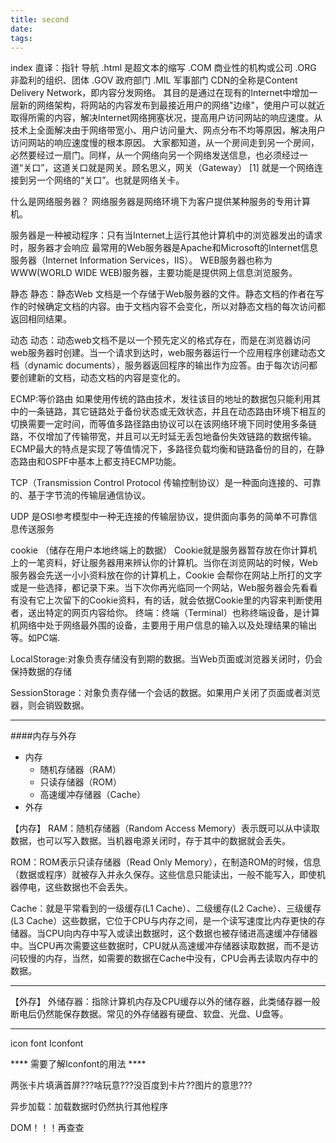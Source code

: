 ```yaml
---
title: second
date: 
tags: 
---
```


index 直译：指针 导航 
.html 是超文本的缩写 
.COM 商业性的机构或公司 
.ORG 非盈利的组织、团体 
.GOV 政府部门 
.MIL 军事部门 
CDN的全称是Content Delivery Network，即内容分发网络。
其目的是通过在现有的Internet中增加一层新的网络架构，将网站的内容发布到最接近用户的网络"边缘"，使用户可以就近取得所需的内容，解决Internet网络拥塞状况，提高用户访问网站的响应速度。从技术上全面解决由于网络带宽小、用户访问量大、网点分布不均等原因，解决用户访问网站的响应速度慢的根本原因。
大家都知道，从一个房间走到另一个房间，必然要经过一扇门。同样，从一个网络向另一个网络发送信息，也必须经过一道“关口”，这道关口就是网关。顾名思义，网关（Gateway） [1]  就是一个网络连接到另一个网络的“关口”。也就是网络关卡。

什么是网络服务器？
网络服务器是网络环境下为客户提供某种服务的专用计算机。

服务器是一种被动程序：只有当Internet上运行其他计算机中的浏览器发出的请求时，服务器才会响应
最常用的Web服务器是Apache和Microsoft的Internet信息服务器（Internet Information Services，IIS）。
WEB服务器也称为WWW(WORLD WIDE WEB)服务器，主要功能是提供网上信息浏览服务。

静态
静态：静态Web 文档是一个存储于Web服务器的文件。静态文档的作者在写作的时候确定文档的内容。由于文档内容不会变化，所以对静态文档的每次访问都返回相同结果。

动态
动态：动态web文档不是以一个预先定义的格式存在，而是在浏览器访问web服务器时创建。当一个请求到达时，web服务器运行一个应用程序创建动态文档（dynamic documents），服务器返回程序的输出作为应答。由于每次访问都要创建新的文档，动态文档的内容是变化的。

ECMP:等价路由
如果使用传统的路由技术，发往该目的地址的数据包只能利用其中的一条链路，其它链路处于备份状态或无效状态，并且在动态路由环境下相互的切换需要一定时间，而等值多路径路由协议可以在该网络环境下同时使用多条链路，不仅增加了传输带宽，并且可以无时延无丢包地备份失效链路的数据传输。
ECMP最大的特点是实现了等值情况下，多路径负载均衡和链路备份的目的，在静态路由和OSPF中基本上都支持ECMP功能。

TCP（Transmission Control Protocol 传输控制协议）是一种面向连接的、可靠的、基于字节流的传输层通信协议。


UDP 是OSI参考模型中一种无连接的传输层协议，提供面向事务的简单不可靠信息传送服务

cookie （储存在用户本地终端上的数据）
Cookie就是服务器暂存放在你计算机上的一笔资料，好让服务器用来辨认你的计算机。当你在浏览网站的时候，Web服务器会先送一小小资料放在你的计算机上，Cookie 会帮你在网站上所打的文字或是一些选择，都记录下来。当下次你再光临同一个网站，Web服务器会先看看有没有它上次留下的Cookie资料，有的话，就会依据Cookie里的内容来判断使用者，送出特定的网页内容给你。 
终端：终端（Terminal）也称终端设备，是计算机网络中处于网络最外围的设备，主要用于用户信息的输入以及处理结果的输出等。如PC端.

LocalStorage:对象负责存储没有到期的数据。当Web页面或浏览器关闭时，仍会保持数据的存储

SessionStorage：对象负责存储一个会话的数据。如果用户关闭了页面或者浏览器，则会销毁数据。

---

####内存与外存

* 内存
    * 随机存储器（RAM）
    * 只读存储器（ROM）
    * 高速缓冲存储器（Cache）
* 外存


【内存】
RAM：随机存储器（Random Access Memory）表示既可以从中读取数据，也可以写入数据。当机器电源关闭时，存于其中的数据就会丢失。

ROM：ROM表示只读存储器（Read Only Memory），在制造ROM的时候，信息（数据或程序）就被存入并永久保存。这些信息只能读出，一般不能写入，即使机器停电，这些数据也不会丢失。

Cache：就是平常看到的一级缓存(L1 Cache）、二级缓存(L2 Cache）、三级缓存(L3 Cache）这些数据，它位于CPU与内存之间，是一个读写速度比内存更快的存储器。当CPU向内存中写入或读出数据时，这个数据也被存储进高速缓冲存储器中。当CPU再次需要这些数据时，CPU就从高速缓冲存储器读取数据，而不是访问较慢的内存，当然，如需要的数据在Cache中没有，CPU会再去读取内存中的数据。

---

【外存】
外储存器：指除计算机内存及CPU缓存以外的储存器，此类储存器一般断电后仍然能保存数据。常见的外存储器有硬盘、软盘、光盘、U盘等。

---

icon
font
Iconfont

**** 需要了解Iconfont的用法 ****


两张卡片填满首屏???啥玩意???没百度到卡片??图片的意思???


异步加载：加载数据时仍然执行其他程序

DOM！！！再查查